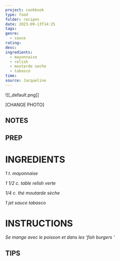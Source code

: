 ```yaml
---
project: cookbook
type: food
folder: recipes
date: 2023-09-13T14:25
tags: 
genre:
  - sauce
rating: 
desc: 
ingredients:
  - mayonnaise
  - relish
  - moutarde seche
  - tabasco
time: 
source: Jacqueline
---
```


![[_default.png]]

[CHANGE PHOTO]


## NOTES




## PREP


# INGREDIENTS

_1 t. mayonnaise_

_1 1/2 c. table relish verte_

_1/4 c. thé moutarde sèche_

_1 jet sauce tabasco_


# INSTRUCTIONS

_Se mange avec le poisson et dans les ‘fish_
_burgers ‘_


## TIPS



